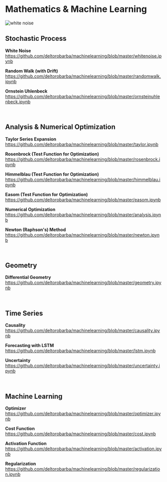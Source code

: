 # Mathematics & Machine Learning

<img src="https://raw.githubusercontent.com/deltorobarba/machinelearning/master/whitenoise.png" alt="white noise">

<br>

## Stochastic Process

<b>White Noise</b><br>
https://github.com/deltorobarba/machinelearning/blob/master/whitenoise.ipynb

<b>Random Walk (with Drift)</b><br>
https://github.com/deltorobarba/machinelearning/blob/master/randomwalk.ipynb

<b>Ornstein Uhlenbeck</b><br>
https://github.com/deltorobarba/machinelearning/blob/master/ornsteinuhlenbeck.ipynb

<br>

## Analysis & Numerical Optimization

<b>Taylor Series Expansion</b><br>
https://github.com/deltorobarba/machinelearning/blob/master/taylor.ipynb

<b>Rosenbrock (Test Function for Optimization)</b><br>
https://github.com/deltorobarba/machinelearning/blob/master/rosenbrock.ipynb

<b>Himmelblau (Test Function for Optimization)</b><br>
https://github.com/deltorobarba/machinelearning/blob/master/himmelblau.ipynb

<b>Easom (Test Function for Optimization)</b><br>
https://github.com/deltorobarba/machinelearning/blob/master/easom.ipynb

<b>Numerical Optimization</b><br>
https://github.com/deltorobarba/machinelearning/blob/master/analysis.ipynb

<b>Newton (Raphson's) Method</b><br>
https://github.com/deltorobarba/machinelearning/blob/master/newton.ipynb

<br>

## Geometry

<b>Differential Geometry</b><br>
https://github.com/deltorobarba/machinelearning/blob/master/geometry.ipynb

<br>

## Time Series

<b>Causality</b><br>
https://github.com/deltorobarba/machinelearning/blob/master/causality.ipynb

<b>Forecasting with LSTM</b><br>
https://github.com/deltorobarba/machinelearning/blob/master/lstm.ipynb

<b>Uncertainty</b><br>
https://github.com/deltorobarba/machinelearning/blob/master/uncertainty.ipynb

<br>

## Machine Learning

<b>Optimizer</b><br>
https://github.com/deltorobarba/machinelearning/blob/master/optimizer.ipynb

<b>Cost Function</b><br>
https://github.com/deltorobarba/machinelearning/blob/master/cost.ipynb

<b>Activation Function</b><br>
https://github.com/deltorobarba/machinelearning/blob/master/activation.ipynb

<b>Regularization</b><br>
https://github.com/deltorobarba/machinelearning/blob/master/regularization.ipynb

<br>
